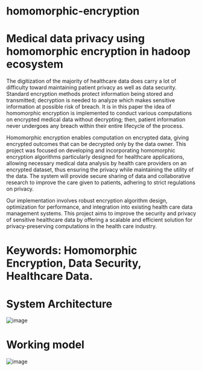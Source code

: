 # homomorphic-encryption
# Medical data privacy using homomorphic encryption in hadoop ecosystem

The digitization of the majority of healthcare data does carry a lot of difficulty toward maintaining patient privacy as well as data security. Standard encryption 
methods protect information being stored and transmitted; decryption is needed to analyze which makes sensitive information at possible risk of breach. It is in 
this paper the idea of homomorphic encryption is implemented to conduct various computations on encrypted medical data without decrypting; then, patient information 
never undergoes any breach within their entire lifecycle of the process.

Homomorphic encryption enables computation on encrypted data, giving encrypted outcomes that can be decrypted only by the data owner. This project was focused on 
developing and incorporating homomorphic encryption algorithms particularly designed for healthcare applications, allowing necessary medical data analysis by health 
care providers on an encrypted dataset, thus ensuring the privacy while maintaining the utility of the data. The system will provide secure sharing of data and 
collaborative research to improve the care given to patients, adhering to strict regulations on privacy.

Our implementation involves robust encryption algorithm design, optimization for performance, and integration into existing health care data management systems. 
This project aims to improve the security and privacy of sensitive healthcare data by offering a scalable and efficient solution for privacy-preserving computations 
in the health care industry.
# Keywords: Homomorphic Encryption, Data Security, Healthcare Data.

# System Architecture
![image](https://github.com/user-attachments/assets/f3e87d1b-8d81-414b-85d6-bd6579691e3d)

# Working model
![image](https://github.com/user-attachments/assets/487aa8c0-b80c-446c-8b02-dae052dfe007)
